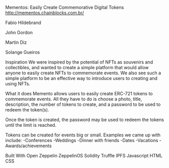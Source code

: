 Mementos: Easily Create Commemorative Digital Tokens
http://mementos.chainblocks.com.br/


Fabio Hildebrand

John Gordon

Martin Diz

Solange Gueiros


Inspiration
We were inspired by the potential of NFTs as souvenirs and collectibles, and wanted to create a simple platform that would allow anyone to easily create NFTs to commemorate events. We also see such a simple platform to be an effective way to introduce users to creating and using NFTs.

What it does
Memento allows  users to easily create ERC-721 tokens to commemorate events. All they have to do is choose a photo, title, description, the number of tokens to create, and a password to be used to redeem the token(s).

Once the token is created, the password may be used to redeem the tokens until the limit is reached.

Tokens can be created for events big or small. Examples we came up with include:
-Conferences
-Weddings
-Dinner with friends
-Dates
-Vacations
-Awards/achievements

Built With
Open Zeppelin
ZeppelinOS
Solidity
Truffle
IPFS
Javascript
HTML
CSS

